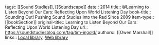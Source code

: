 tags:: [[Sound Studies]], [[Soundscape]]
date:: 2014
title:: @Learning to Listen Beyond Our Ears: Reflecting Upon World Listening Day
book-title:: Sounding Out! Pushing Sound Studies into the Red Since 2009
item-type:: [[bookSection]]
original-title:: Learning to Listen Beyond Our Ears: Reflecting Upon World Listening Day
url:: https://soundstudiesblog.com/tag/tim-ingold/
authors:: [[Owen Marshall]]
links:: [Local library](zotero://select/groups/2386895/items/PCPH3E9V), [Web library](https://www.zotero.org/groups/2386895/items/PCPH3E9V)
